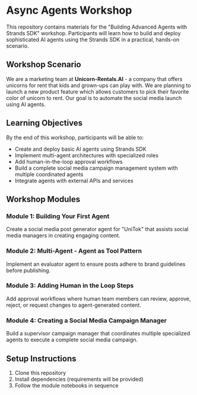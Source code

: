 # Async Agents Workshop

This repository contains materials for the "Building Advanced Agents with Strands SDK" workshop. Participants will learn how to build and deploy sophisticated AI agents using the Strands SDK in a practical, hands-on scenario.

## Workshop Scenario

We are a marketing team at **Unicorn-Rentals.AI** - a company that offers unicorns for rent that kids and grown-ups can play with. We are planning to launch a new product feature which allows customers to pick their favorite color of unicorn to rent. Our goal is to automate the social media launch using AI agents.

## Learning Objectives

By the end of this workshop, participants will be able to:

- Create and deploy basic AI agents using Strands SDK
- Implement multi-agent architectures with specialized roles
- Add human-in-the-loop approval workflows
- Build a complete social media campaign management system with multiple coordinated agents
- Integrate agents with external APIs and services

## Workshop Modules

### Module 1: Building Your First Agent
Create a social media post generator agent for "UniTok" that assists social media managers in creating engaging content.

### Module 2: Multi-Agent - Agent as Tool Pattern
Implement an evaluator agent to ensure posts adhere to brand guidelines before publishing.

### Module 3: Adding Human in the Loop Steps
Add approval workflows where human team members can review, approve, reject, or request changes to agent-generated content.

### Module 4: Creating a Social Media Campaign Manager
Build a supervisor campaign manager that coordinates multiple specialized agents to execute a complete social media campaign.

## Setup Instructions

1. Clone this repository
2. Install dependencies (requirements will be provided)
3. Follow the module notebooks in sequence

